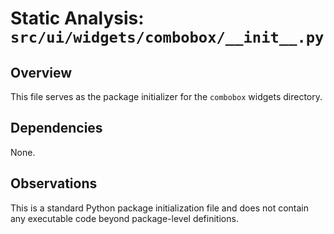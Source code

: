 # Static Analysis: `src/ui/widgets/combobox/__init__.py`

## Overview
This file serves as the package initializer for the `combobox` widgets directory.

## Dependencies
None.

## Observations
This is a standard Python package initialization file and does not contain any executable code beyond package-level definitions.